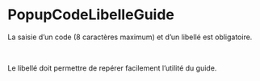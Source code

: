 # PopupCodeLibelleGuide


La saisie d’un code (8 caractères maximum) 
 et d’un libellé est obligatoire.


 


Le libellé doit permettre de repérer facilement 
 l’utilité du guide.


